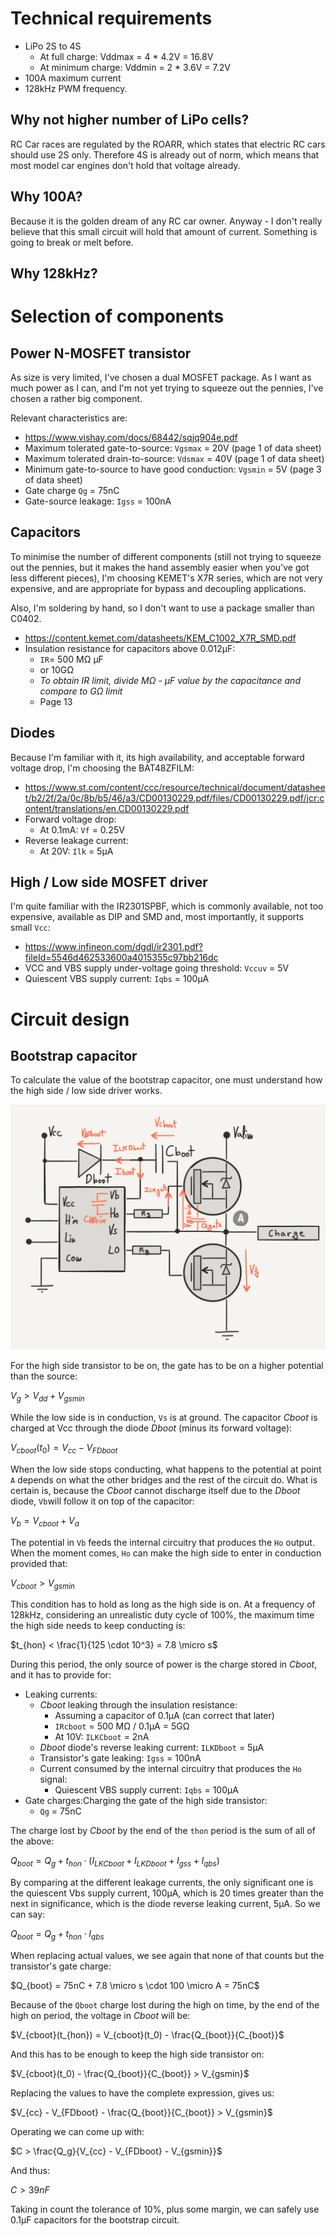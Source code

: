 # Technical requirements

* LiPo 2S to 4S
  * At full charge: Vddmax = 4 * 4.2V = 16.8V
  * At minimum charge: Vddmin = 2 * 3.6V = 7.2V
* 100A maximum current
* 128kHz PWM frequency.

## Why not higher number of LiPo cells?

RC Car races are regulated by the ROARR, which states that electric RC cars
should use 2S only. Therefore 4S is already out of norm, which means that
most model car engines don't hold that voltage already.

## Why 100A?
Because it is the golden dream of any RC car owner. Anyway - I don't really
believe that this small circuit will hold that amount of current. Something
is going to break or melt before.

## Why 128kHz?


# Selection of components

## Power N-MOSFET transistor

As size is very limited, I've chosen a dual MOSFET package. As I want as much
power as I can, and I'm not yet trying to squeeze out the pennies, I've
chosen a rather big component.

Relevant characteristics are:
* https://www.vishay.com/docs/68442/sqjq904e.pdf
* Maximum tolerated gate-to-source: ``Vgsmax`` = 20V (page 1 of data sheet)
* Maximum tolerated drain-to-source: ``Vdsmax`` = 40V (page 1 of data sheet)
* Minimum gate-to-source to have good conduction: ``Vgsmin`` = 5V (page 3 of data sheet)
* Gate charge ``Qg`` = 75nC
* Gate-source leakage: ``Igss`` = 100nA

## Capacitors
To minimise the number of different components (still not trying to squeeze out
the pennies, but it makes the hand assembly easier when you've got less different
pieces), I'm choosing KEMET's X7R series, which are not very expensive, and are
appropriate for bypass and decoupling applications.

Also, I'm soldering by hand, so I don't want to use a package smaller
than C0402.

* https://content.kemet.com/datasheets/KEM_C1002_X7R_SMD.pdf
* Insulation resistance for capacitors above 0.012µF:
  * ``IR``= 500 MΩ µF
  * or 10GΩ
  * _To obtain IR limit, divide MΩ - μF value by the capacitance and compare to GΩ limit_
  * Page 13

## Diodes
Because I'm familiar with it, its high availability, and acceptable forward
voltage drop, I'm choosing the BAT48ZFILM:

* https://www.st.com/content/ccc/resource/technical/document/datasheet/b2/2f/2a/0c/8b/b5/46/a3/CD00130229.pdf/files/CD00130229.pdf/jcr:content/translations/en.CD00130229.pdf
* Forward voltage drop:
  * At 0.1mA: ``Vf`` = 0.25V
* Reverse leakage current:
  * At 20V: ``Ilk`` = 5µA

## High / Low side MOSFET driver

I'm quite familiar with the IR2301SPBF‎, which is commonly available, not too
expensive, available as DIP and SMD and, most importantly, it supports small
``Vcc``:

* https://www.infineon.com/dgdl/ir2301.pdf?fileId=5546d462533600a4015355c97bb216dc
* VCC and VBS supply under-voltage going threshold: ``Vccuv`` = 5V
* Quiescent VBS supply current: ``Iqbs`` = 100µA

# Circuit design

## Bootstrap capacitor

To calculate the value of the bootstrap capacitor, one must understand how the
high side / low side driver works.

![Hi side / low side driver bootstrap capacitor](documentation/hi-low-side-mosfet-driver-bootsatrap-capacitor.png)

For the high side transistor to be on, the gate has to be on a higher potential
than the source:

$V_g > V_{dd} + V_{gsmin}$

While the low side is in conduction, ``Vs`` is at ground. The capacitor _Cboot_ is
charged at Vcc through the diode _Dboot_ (minus its forward voltage):

$V_{cboot}(t_0) = V_{cc} - V_{FDboot}$

When the low side stops conducting, what happens to the potential at point ``A``
depends on what the other bridges and the rest of the circuit do. What is certain is,
because the _Cboot_ cannot discharge itself due to the _Dboot_ diode, ``Vb``will
follow it on top of the capacitor:

$V_b = V_{cboot} + V_a$

The potential in ``Vb`` feeds the internal circuitry that produces the ``Ho`` output. When
the moment comes, ``Ho`` can make the high side to enter in conduction provided that:

$V_{cboot} > V_{gsmin}$

This condition has to hold as long as the high side is on. At a frequency of
128kHz, considering an unrealistic duty cycle of 100%, the maximum time the
high side needs to keep conducting is:

$t_{hon} < \frac{1}{125 \cdot 10^3} = 7.8 \micro s$

During this period, the only source of power is the charge stored in _Cboot_, and
it has to provide for:

* Leaking currents:
  * _Cboot_ leaking through the insulation resistance:
    * Assuming a capacitor of 0.1µA (can correct that later)
    * ``IRcboot`` = 500 MΩ / 0.1µA = 5GΩ
    * At 10V: ``ILKCboot`` = 2nA
  * _Dboot_ diode's reverse leaking current: ``ILKDboot`` = 5µA
  * Transistor's gate leaking: ``Igss`` = 100nA
  * Current consumed by the internal circuitry that produces the ``Ho`` signal:
    * Quiescent VBS supply current: ``Iqbs`` = 100µA
* Gate charges:Charging the gate of the high side transistor:
  * ``Qg`` = 75nC

The charge lost by _Cboot_ by the end of the ``thon`` period is the sum of all
of the above:

$Q_{boot} = Q_g + t_{hon} \cdot (I_{LKCboot} + I_{LKDboot} + I_{gss} + I_{qbs})$

By comparing at the different leakage currents, the only significant one
is the quiescent Vbs supply current, 100µA, which is 20 times greater than the
next in significance, which is the diode reverse leaking current, 5µA. So we can
say:

$Q_{boot} = Q_g + t_{hon} \cdot I_{qbs}$

When replacing actual values, we see again that none of that counts but
the transistor's gate charge:

$Q_{boot} = 75nC + 7.8 \micro s \cdot 100 \micro A = 75nC$

Because of the ``Qboot`` charge lost during the high on time, by the
end of the high on period, the voltage in _Cboot_ will be:

$V_{cboot}(t_{hon}) = V_{cboot}(t_0) - \frac{Q_{boot}}{C_{boot}}$

And this has to be enough to keep the high side transistor on:

$V_{cboot}(t_0) - \frac{Q_{boot}}{C_{boot}} > V_{gsmin}$

Replacing the values to have the complete expression, gives us:

$V_{cc} - V_{FDboot} - \frac{Q_{boot}}{C_{boot}} > V_{gsmin}$

Operating we can come up with:

$C > \frac{Q_g}{V_{cc} - V_{FDboot} - V_{gsmin}}$

And thus:

$C > 39nF$

Taking in count the tolerance of 10%, plus some margin, we can safely use
0.1µF capacitors for the bootstrap circuit.
